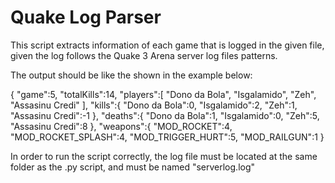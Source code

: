 # Quake Log Parser

This script extracts information of each game that is logged in the given file, given the log follows the Quake 3 Arena server log files patterns.

The output should be like the shown in the example below:

{
      "game":5,
      "totalKills":14,
      "players":[
         "Dono da Bola",
         "Isgalamido",
         "Zeh",
         "Assasinu Credi"
      ],
      "kills":{
         "Dono da Bola":0,
         "Isgalamido":2,
         "Zeh":1,
         "Assasinu Credi":-1
      },
      "deaths":{
         "Dono da Bola":1,
         "Isgalamido":0,
         "Zeh":5,
         "Assasinu Credi":8
      },
      "weapons":{
         "MOD_ROCKET":4,
         "MOD_ROCKET_SPLASH":4,
         "MOD_TRIGGER_HURT":5,
         "MOD_RAILGUN":1
      }

In order to run the script correctly, the log file must be located at the same folder as the .py script, and must be named "serverlog.log"
